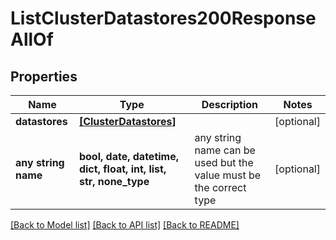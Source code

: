 # ListClusterDatastores200ResponseAllOf


## Properties
Name | Type | Description | Notes
------------ | ------------- | ------------- | -------------
**datastores** | [**[ClusterDatastores]**](ClusterDatastores.md) |  | [optional] 
**any string name** | **bool, date, datetime, dict, float, int, list, str, none_type** | any string name can be used but the value must be the correct type | [optional]

[[Back to Model list]](../README.md#documentation-for-models) [[Back to API list]](../README.md#documentation-for-api-endpoints) [[Back to README]](../README.md)



